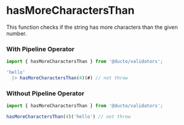 # hasMoreCharactersThan

This function checks if the string has more characters than the given number.

### With Pipeline Operator

```javascript
import { hasMoreCharactersThan } from '@ducto/validators';

'hello'
  |> hasMoreCharactersThan(4)(#) // not throw
```

### Without Pipeline Operator

```javascript
import { hasMoreCharactersThan } from '@ducto/validators';

hasMoreCharactersThan(4)('hello') // not throw
```
